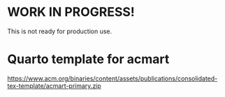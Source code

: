 # WORK IN PROGRESS!

This is not ready for production use.

# Quarto template for acmart

<https://www.acm.org/binaries/content/assets/publications/consolidated-tex-template/acmart-primary.zip>

